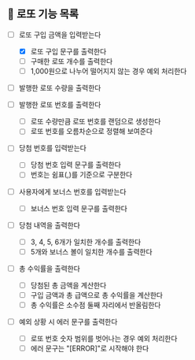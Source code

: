 ## 🎰 로또 기능 목록

- [ ] 로또 구입 금액을 입력받는다

  - [x] 로또 구입 문구를 출력한다
  - [ ] 구매한 로또 개수를 출력한다
  - [ ] 1,000원으로 나누어 떨어지지 않는 경우 예외 처리한다

- [ ] 발행한 로또 수량을 출력한다

- [ ] 발행한 로또 번호를 출력한다

  - [ ] 로또 수량만큼 로또 번호를 랜덤으로 생성한다
  - [ ] 로또 번호를 오름차순으로 정렬해 보여준다

- [ ] 당첨 번호를 입력받는다

  - [ ] 당첨 번호 입력 문구를 출력한다
  - [ ] 번호는 쉼표(,)를 기준으로 구분한다

- [ ] 사용자에게 보너스 번호를 입력받는다

  - [ ] 보너스 번호 입력 문구를 출력한다

- [ ] 당첨 내역을 출력한다

  - [ ] 3, 4, 5, 6개가 일치한 개수를 출력한다
  - [ ] 5개와 보너스 볼이 일치한 개수를 출력한다

- [ ] 총 수익률을 출력한다

  - [ ] 당첨된 총 금액을 계산한다
  - [ ] 구입 금액과 총 급액으로 총 수익률을 계산한다
  - [ ] 총 수익률은 소수점 둘째 자리에서 반올림한다

- [ ] 예외 상황 시 에러 문구를 출력한다

  - [ ] 로또 번호 숫자 범위를 벗어나는 경우 예외 처리한다
  - [ ] 에러 문구는 "[ERROR]"로 시작해야 한다
